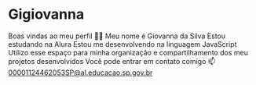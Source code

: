# Gigiovanna
Boas vindas ao meu perfil 💙💙
Meu nome é Giovanna da Silva
Estou estudando na Alura
Estou me desenvolvendo na linguagem JavaScript
Utilizo esse espaço para minha organização e compartilhamento dos meu projetos desenvolvidos
Você pode entrar em contato comigo 📫
00001124462053SP@al.educacao.sp.gov.br
